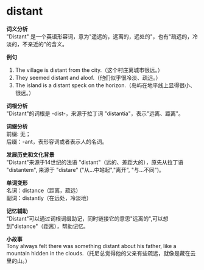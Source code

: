 # distant

**词义分析**  
"Distant" 是一个英语形容词，意为"遥远的，远离的，远处的"，也有"疏远的，冷淡的，不亲近的"的含义。

  

**例句**

  

1.  The village is distant from the city.（这个村庄离城市很远。）
2.  They seemed distant and aloof.（他们似乎很冷淡、疏远。）
3.  The island is a distant speck on the horizon.（岛屿在地平线上显得很小、很远。）

  

**词根分析**  
"Distant"的词根是 -dist-，来源于拉丁词 "distantia"，表示"远离、距离"。

  

**词缀分析**  
前缀: 无；  
后缀：-ant，表形容词或者表示人的名词。

  

**发展历史和文化背景**  
"Distant"来源于14世纪的法语 "distant"（远的、差距大的），原先从拉丁语 "distantem", 来源于 "distare" ("从...中站起","离开", "与...不同")。

  

**单词变形**  
名词：distance（距离，疏远）  
副词：distantly（在远处，冷淡地）

  

**记忆辅助**  
"Distant"可以通过词根词缀助记，同时链接它的意思"远离的",可以想到"distance"（距离），帮助记忆。

  

**小故事**  
Tony always felt there was something distant about his father, like a mountain hidden in the clouds.（托尼总觉得他的父亲有些疏远，就像是藏在云里的山。）
